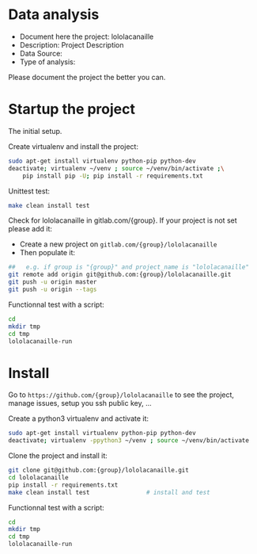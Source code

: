# Data analysis
- Document here the project: lololacanaille
- Description: Project Description
- Data Source:
- Type of analysis:

Please document the project the better you can.

# Startup the project

The initial setup.

Create virtualenv and install the project:
```bash
sudo apt-get install virtualenv python-pip python-dev
deactivate; virtualenv ~/venv ; source ~/venv/bin/activate ;\
    pip install pip -U; pip install -r requirements.txt
```

Unittest test:
```bash
make clean install test
```

Check for lololacanaille in gitlab.com/{group}.
If your project is not set please add it:

- Create a new project on `gitlab.com/{group}/lololacanaille`
- Then populate it:

```bash
##   e.g. if group is "{group}" and project_name is "lololacanaille"
git remote add origin git@github.com:{group}/lololacanaille.git
git push -u origin master
git push -u origin --tags
```

Functionnal test with a script:

```bash
cd
mkdir tmp
cd tmp
lololacanaille-run
```

# Install

Go to `https://github.com/{group}/lololacanaille` to see the project, manage issues,
setup you ssh public key, ...

Create a python3 virtualenv and activate it:

```bash
sudo apt-get install virtualenv python-pip python-dev
deactivate; virtualenv -ppython3 ~/venv ; source ~/venv/bin/activate
```

Clone the project and install it:

```bash
git clone git@github.com:{group}/lololacanaille.git
cd lololacanaille
pip install -r requirements.txt
make clean install test                # install and test
```
Functionnal test with a script:

```bash
cd
mkdir tmp
cd tmp
lololacanaille-run
```
